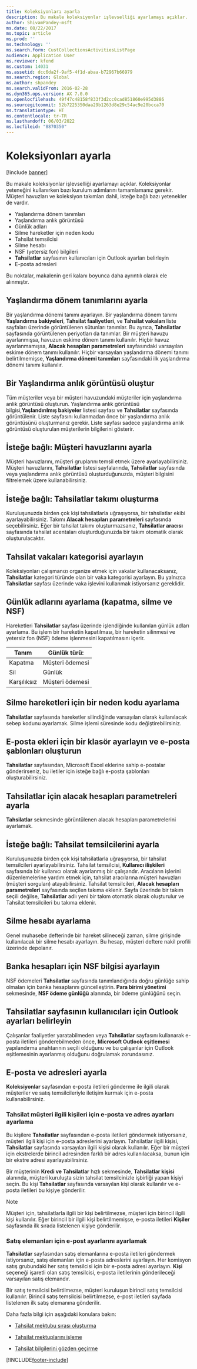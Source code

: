 ```yaml
---
title: Koleksiyonları ayarla
description: Bu makale koleksiyonlar işlevselliği ayarlamayı açıklar.
author: ShivamPandey-msft
ms.date: 08/22/2017
ms.topic: article
ms.prod: ''
ms.technology: ''
ms.search.form: CustCollectionsActivitiesListPage
audience: Application User
ms.reviewer: kfend
ms.custom: 14031
ms.assetid: dcc6da2f-9af5-4f1d-abaa-b72967b66979
ms.search.region: Global
ms.author: shpandey
ms.search.validFrom: 2016-02-28
ms.dyn365.ops.version: AX 7.0.0
ms.openlocfilehash: 49f47c48158f833f3d2cc0cad851860e995d3886
ms.sourcegitcommit: 52b7225350daa29b1263d8e29c54ac9e20bcca70
ms.translationtype: HT
ms.contentlocale: tr-TR
ms.lasthandoff: 06/03/2022
ms.locfileid: "8870350"
---
```

# <a name="set-up-collections"></a>Koleksiyonları ayarla

[!include [banner](../includes/banner.md)]

Bu makale koleksiyonlar işlevselliği ayarlamayı açıklar. Koleksiyonlar yeteneğini kullanırken bazı kurulum adımlarını tamamlamanız gerekir. Müşteri havuzları ve koleksiyon takımları dahil, isteğe bağlı bazı yetenekler de vardır. 

- Yaşlandırma dönem tanımları
- Yaşlandırma anlık görüntüsü
- Günlük adları
- Silme hareketler için neden kodu
- Tahsilat temsilcisi
- Silme hesabı
- NSF (yetersiz fon) bilgileri
- **Tahsilatlar** sayfasının kullanıcıları için Outlook ayarları belirleyin
- E-posta adresleri

Bu noktalar, makalenin geri kalanı boyunca daha ayrıntılı olarak ele alınmıştır. 

## <a name="set-up-aging-period-definitions"></a>Yaşlandırma dönem tanımlarını ayarla

Bir yaşlandırma dönemi tanımı ayarlayın. Bir yaşlandırma dönem tanımı **Yaşlandırma bakiyeleri**, **Tahsilat faaliyetleri**, ve **Tahsilat vakaları** liste sayfaları üzerinde görüntülenen sütunları tanımlar. Bu ayrıca, **Tahsilatlar** sayfasında görüntülenen periyotları da tanımlar. Bir müşteri havuzu ayarlanmışsa, havuzun eskime dönem tanımı kullanılır. Hiçbir havuz ayarlanmamışsa, **Alacak hesapları parametreleri** sayfasındaki varsayılan eskime dönem tanımı kullanılır. Hiçbir varsayılan yaşlandırma dönemi tanımı belirtilmemişse, **Yaşlandırma dönemi tanımları** sayfasındaki ilk yaşlandırma dönemi tanımı kullanılır.

## <a name="create-an-aging-snapshot"></a>Bir Yaşlandırma anlık görüntüsü oluştur
Tüm müşteriler veya bir müşteri havuzundaki müşteriler için yaşlandırma anlık görüntüsü oluşturun. Yaşlandırma anlık görüntüsü bilgisi,**Yaşlandırılmış bakiyeler** listesi sayfası ve **Tahsilatlar** sayfasında görüntülenir. Liste sayfasını kullanmadan önce bir yaşlandırma anlık görüntüsünü oluşturmanız gerekir. Liste sayfası sadece yaşlandırma anlık görüntüsü oluşturulan müşterilerin bilgilerini gösterir.

## <a name="optional-set-up-customer-pools"></a>İsteğe bağlı: Müşteri havuzlarını ayarla
Müşteri havuzlarını, müşteri gruplarını temsil etmek üzere ayarlayabilirsiniz. Müşteri havuzlarını, **Tahsilatlar** listesi sayfalarında, **Tahsilatlar** sayfasında veya yaşlandırma anlık görüntüsü oluşturduğunuzda, müşteri bilgisini filtrelemek üzere kullanabilirsiniz.

## <a name="optional-create-a-collections-team"></a>İsteğe bağlı: Tahsilatlar takımı oluşturma
Kuruluşunuzda birden çok kişi tahsilatlarla uğraşıyorsa, bir tahsilatlar ekibi ayarlayabilirsiniz. Takımı **Alacak hesapları parametreleri** sayfasında seçebilirsiniz. Eğer bir tahsilat takımı oluşturmazsanız, **Tahsilatlar aracısı** sayfasında tahsilat acentaları oluşturduğunuzda bir takım otomatik olarak oluşturulacaktır.

## <a name="set-up-a-collections-case-category"></a>Tahsilat vakaları kategorisi ayarlayın
Koleksiyonları çalışmanızı organize etmek için vakalar kullanacaksanız, **Tahsilatlar** kategori türünde olan bir vaka kategorisi ayarlayın. Bu yalnızca **Tahsilatlar** sayfası üzerinde vaka işlevini kullanmak istiyorsanız gereklidir.

## <a name="set-up-journal-names-settlement-writeoff-and-nsf"></a>Günlük adlarını ayarlama (kapatma, silme ve NSF)
Hareketleri **Tahsilatlar** sayfası üzerinde işlendiğinde kullanılan günlük adları ayarlama. Bu işlem bir hareketin kapatılması, bir hareketin silinmesi ve yetersiz fon (NSF) ödeme işlenmesini kapatılmasını içerir.

| Tanım | Günlük türü:     |
|-------------|------------------|
| Kapatma  | Müşteri ödemesi |
| Sil   | Günlük            |
| Karşılıksız         | Müşteri ödemesi |

## <a name="set-up-a-reason-code-for-writeoff-transactions"></a>Silme hareketleri için bir neden kodu ayarlama
**Tahsilatlar** sayfasında hareketler silindiğinde varsayılan olarak kullanılacak sebep kodunu ayarlamak. Silme işlemi süresinde kodu değiştirebilirsiniz.

## <a name="set-up-a-folder-for-email-attachments-and-create-email-templates"></a>E-posta ekleri için bir klasör ayarlayın ve e-posta şablonları oluşturun
**Tahsilatlar** sayfasından, Microsoft Excel eklerine sahip e-postalar gönderirseniz, bu iletiler için isteğe bağlı e-posta şablonları oluşturabilirsiniz.

## <a name="set-up-accounts-receivable-parameters-for-collections"></a>Tahsilatlar için alacak hesapları parametreleri ayarla
**Tahsilatlar** sekmesinde görüntülenen alacak hesapları parametrelerini ayarlamak.

## <a name="optional-set-up-collections-agents"></a>İsteğe bağlı: Tahsilat temsilcilerini ayarla
Kuruluşunuzda birden çok kişi tahsilatlarla uğraşıyorsa, bir tahsilat temsilcileri ayarlayabilirsiniz. Tahsilat temsilcisi, **Kullanıcı ilişkileri** sayfasında bir kullanıcı olarak ayarlanmış bir çalışandır. Aracıların işlerini düzenlemelerine yardım etmek için, tahsilat aracılarına müşteri havuzları (müşteri sorguları) atayabilirsiniz. Tahsilat temsilcileri, **Alacak hesapları parametreleri** sayfasında seçilen takıma eklenir. Sayfa üzerinde bir takım seçili değilse, **Tahsilatlar** adlı yeni bir takım otomatik olarak oluşturulur ve Tahsilat temsilcileri bu takıma eklenir.

## <a name="set-up-a-writeoff-account"></a>Silme hesabı ayarlama
Genel muhasebe defterinde bir hareket silineceği zaman, silme girişinde kullanılacak bir silme hesabı ayarlayın. Bu hesap, müşteri deftere nakil profili üzerinde depolanır.

## <a name="set-up-nsf-information-for-bank-accounts"></a>Banka hesapları için NSF bilgisi ayarlayın
NSF ödemeleri **Tahsilatlar** sayfasında tanımlandığında doğru günlüğe sahip olmaları için banka hesaplarını güncelleştirin. **Para birimi yönetimi** sekmesinde, **NSF ödeme günlüğü** alanında, bir ödeme günlüğünü seçin.

## <a name="set-up-outlook-settings-for-users-of-the-collections-page"></a>Tahsilatlar sayfasının kullanıcıları için Outlook ayarları belirleyin
Çalışanlar faaliyetler yaratabilmeden veya **Tahsilatlar** sayfasını kullanarak e-posta iletileri gönderebilmeden önce, **Microsoft Outlook eşitlemesi** yapılandırma anahtarının seçili olduğunu ve bu çalışanlar için Outlook eşitlemesinin ayarlanmış olduğunu doğrulamak zorundasınız.

## <a name="set-up-email-and-addresses"></a>E-posta ve adresleri ayarla
**Koleksiyonlar** sayfasından e-posta iletileri gönderme ile ilgili olarak müşteriler ve satış temsilcileriyle iletişim kurmak için e-posta kullanabilirsiniz. 

### <a name="set-up-email-and-address-settings-for-collections-customer-contacts"></a>Tahsilat müşteri ilgili kişileri için e-posta ve adres ayarları ayarlama
Bu kişilere **Tahsilatlar** sayfasından e-posta iletileri göndermek istiyorsanız, müşteri ilgili kişi için e-posta adreslerini ayarlayın. Tahsilatlar ilgili kişisi, **Tahsilatlar** sayfasında varsayılan ilgili kişisi olarak kullanılır. Eğer bir müşteri için ekstrelerde birincil adresinden farklı bir adres kullanılacaksa, bunun için bir ekstre adresi ayarlayabilirsiniz. 

Bir müşterinin **Kredi ve Tahsilatlar** hızlı sekmesinde, **Tahsilatlar kişisi** alanında, müşteri kuruluşta sizin tahsilat temsilcinizle işbirliği yapan kişiyi seçin. Bu kişi **Tahsilatlar** sayfasında varsayılan kişi olarak kullanılır ve e-posta iletileri bu kişiye gönderilir. 

> [!NOTE] 
> Müşteri için, tahsilatlarla ilgili bir kişi belirtilmezse, müşteri için birincil ilgili kişi kullanılır. Eğer birincil bir ilgili kişi belirtilmemişse, e-posta iletileri **Kişiler** sayfasında ilk sırada listelenen kişiye gönderilir.

### <a name="set-up-email-settings-for-salespeople"></a>Satış elemanları için e-post ayarlarını ayarlamak
**Tahsilatlar** sayfasından satış elemanlarına e-posta iletileri göndermek istiyorsanız, satış elemanları için e-posta adreslerini ayarlayın. Her komisyon satış grubundaki her satış temsilcisi için bir e-posta adresi ayarlayın. **Kişi** seçeneği işaretli olan satış temsilcisi, e-posta iletilerinin gönderileceği varsayılan satış elemandır. 

Bir satış temsilcisi belirtilmezse, müşteri kuruluşun birincil satış temsilcisi kullanılır. Birincil satış temsilcisi belirtilmezse, e-post iletileri sayfada listelenen ilk satış elemanına gönderilir.


Daha fazla bilgi için aşağıdaki konulara bakın:

 - [Tahsilat mektubu sırası oluşturma](tasks/create-collection-letter-sequence.md)

 - [Tahsilat mektuplarını işleme](tasks/process-collection-letters.md)

 - [Tahsilat bilgilerini gözden geçirme](tasks/review-collections-information.md)



[!INCLUDE[footer-include](../../includes/footer-banner.md)]
